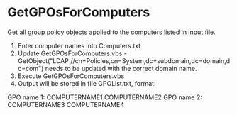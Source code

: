 # GetGPOsForComputers

Get all group policy objects applied to the computers listed in input file.

1. Enter computer names into Computers.txt
2. Update GetGPOsForComputers.vbs - GetObject("LDAP://cn=Policies,cn=System,dc=subdomain,dc=domain,dc=com") needs to be updated with the correct domain name.
3. Execute GetGPOsForComputers.vbs
4. Output will be stored in file GPOList.txt, format:

GPO name 1: COMPUTERNAME1 COMPUTERNAME2
GPO name 2: COMPUTERNAME3 COMPUTERNAME4
